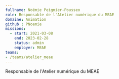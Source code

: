 ```yaml
---
fullname: Noémie Peignier-Pousseo
role: Responsable de l'Atelier numérique du MEAE
domaine: Animation
github : PNoemie 
missions:
  - start: 2021-03-08
    end: 2023-02-28
    status: admin
    employer: MEAE
teams:
- /teams/atelier_meae
---
```


Responsable de l'Atelier numérique du MEAE
